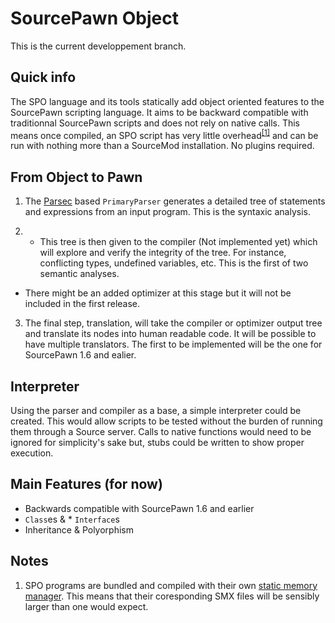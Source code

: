 SourcePawn Object 
====

This is the current developpement branch.

Quick info
----------
The SPO language and its tools statically add object oriented features to the SourcePawn scripting language. 
It aims to be backward compatible with traditionnal SourcePawn scripts and does not rely on native calls. 
This means once compiled, an SPO script has very little overhead<sup>[[1]](#note1)</sup> and can be run with nothing more than a SourceMod installation. No plugins required.

From Object to Pawn
--------------
1. The [Parsec](http://legacy.cs.uu.nl/daan/parsec.html) based `PrimaryParser` generates a detailed tree of statements and expressions from an input program. This is the syntaxic analysis.

2. * This tree is then given to the compiler (Not implemented yet) which will explore and verify the integrity of the tree. For instance, conflicting types, undefined variables, etc. This is the first of two semantic analyses.
  * There might be an added optimizer at this stage but it will not be included in the first release. 

3. The final step, translation, will take the compiler or optimizer output tree and translate its nodes into human readable code. It will be possible to have multiple translators. The first to be implemented will be the one for SourcePawn 1.6 and ealier.

Interpreter
-----------
Using the parser and compiler as a base, a simple interpreter could be created. This would allow scripts to be tested without the burden of running them through a Source server. Calls to native functions would need to be ignored for simplicity's sake but, stubs could be written to show proper execution. 

Main Features (for now)
-----------------------
* Backwards compatible with SourcePawn 1.6 and earlier
* `Class`es & * `Interface`s
* Inheritance & Polyorphism

Notes
-----
1. <span name="note1"></span> SPO programs are bundled and compiled with their own [static memory manager](test/spo/core/memory.sp). This means that their coresponding SMX files will be sensibly larger than one would expect.

